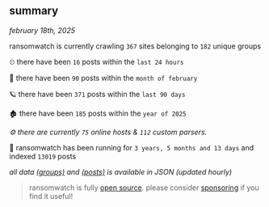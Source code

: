
## summary
_february 18th, 2025_

ransomwatch is currently crawling `367` sites belonging to `182` unique groups

⏲ there have been `16` posts within the `last 24 hours`

🦈 there have been `90` posts within the `month of february`

🪐 there have been `371` posts within the `last 90 days`

🏚 there have been `185` posts within the `year of 2025`

_⚙️ there are currently `75` online hosts & `112` custom parsers._

🦕 ransomwatch has been running for `3 years, 5 months and 13 days` and indexed `13019` posts

_all data  [(groups)](http://https://dataleak.hopeless99.top//groups) and [(posts)](http://https://dataleak.hopeless99.top//posts) is available in JSON (updated hourly)_

> ransomwatch is fully [open source](https://github.com/joshhighet/ransomwatch#ransomwatch--). please consider [sponsoring](https://github.com/sponsors/joshhighet) if you find it useful!
